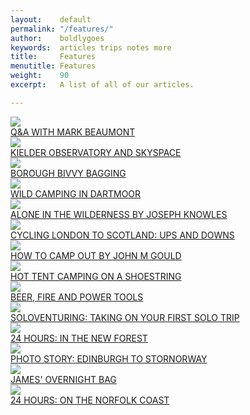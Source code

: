 ```yaml
---
layout:    default
permalink: "/features/"
author:    boldlygoes
keywords:  articles trips notes more
title:     Features
menutitle: Features
weight:    90
excerpt:   A list of all of our articles.

---
```


<div class="tile-wrap no-touch">
  <div class="tile">
      <div class="boxInner">
        <a href="{{ site.github.url }}/features/mark-beaumont-interview"><img src="{{ site.github.url }}/media/img/tiles/tile-beaumont.jpg" /></a>
        <div class="titleBox"><a href="{{ site.github.url }}/features/mark-beaumont-interview">Q&A WITH MARK BEAUMONT</a></div>
      </div>
    </div>
  <div class="tile">
      <div class="boxInner">
        <a href="{{ site.github.url }}/features/kielder-observatory"><img src="{{ site.github.url }}/media/img/tiles/tile-kielder.jpg" /></a>
        <div class="titleBox"><a href="{{ site.github.url }}/features/kielder-observatory">KIELDER OBSERVATORY AND SKYSPACE</a></div>
      </div>
    </div>
  <div class="tile">
      <div class="boxInner">
        <a href="{{ site.github.url }}/features/borough-bivvy-bagging"><img src="{{ site.github.url }}/media/img/tiles/tile-borough.jpg" /></a>
        <div class="titleBox"><a href="{{ site.github.url }}/features/borough-bivvy-bagging">BOROUGH BIVVY BAGGING</a></div>
      </div>
    </div>
  <div class="tile">
      <div class="boxInner">
        <a href="{{ site.github.url }}/features/wild-camping-dartmoor"><img src="{{ site.github.url }}/media/img/tiles/tile-48dartmoor.jpg" /></a>
        <div class="titleBox"><a href="{{ site.github.url }}/features/wild-camping-dartmoor">WILD CAMPING IN DARTMOOR</a></div>
      </div>
    </div>
  <div class="tile">
    <div class="boxInner">
      <a href="{{ site.github.url }}/features/alone-in-the-wilderness"><img src="{{ site.github.url }}/media/img/tiles/tile-alone.jpg" /></a>
      <div class="titleBox"><a href="{{ site.github.url }}/features/alone-in-the-wilderness">ALONE IN THE WILDERNESS BY JOSEPH KNOWLES</a></div>
    </div>
  </div>
  <div class="tile">
    <div class="boxInner">
      <a href="{{ site.github.url }}/features/ups-and-downs"><img src="{{ site.github.url }}/media/img/tiles/tile-ups.jpg" /></a>
      <div class="titleBox"><a href="{{ site.github.url }}/features/ups-and-downs">CYCLING LONDON TO SCOTLAND: UPS AND DOWNS</a></div>
    </div>
  </div>
  <div class="tile">
      <div class="boxInner">
        <a href="{{ site.github.url }}/features/how-to-camp-out"><img src="{{ site.github.url }}/media/img/tiles/tile-march2017.jpg" /></a>
        <div class="titleBox"><a href="{{ site.github.url }}/features/how-to-camp-out">HOW TO CAMP OUT BY JOHN M GOULD</a></div>
      </div>
    </div>
  <div class="tile">
    <div class="boxInner">
      <a href="{{ site.github.url }}/features/hot-tenting"><img src="{{ site.github.url }}/media/img/tiles/tile-hot.jpg" /></a>
      <div class="titleBox"><a href="{{ site.github.url }}/features/hot-tenting">HOT TENT CAMPING ON A SHOESTRING</a></div>
    </div>
  </div>
  <div class="tile">
    <div class="boxInner">
      <a href="{{ site.github.url }}/features/beer-fire-and-power-tools"><img src="{{ site.github.url }}/media/img/tiles/tile-beer.jpg" /></a>
      <div class="titleBox"><a href="{{ site.github.url }}/features/beer-fire-and-power-tools">BEER, FIRE AND POWER TOOLS</a></div>
    </div>
  </div>
  <div class="tile">
    <div class="boxInner">
      <a href="{{ site.github.url }}/features/soloventures"><img src="{{ site.github.url }}/media/img/tiles/tile-solovent.jpg" /></a>
      <div class="titleBox"><a href="{{ site.github.url }}/features/soloventures">SOLOVENTURING: TAKING ON YOUR FIRST SOLO TRIP</a></div>
    </div>
  </div>
  <div class="tile">
    <div class="boxInner">
      <a href="{{ site.github.url }}/features/24-newforest"><img src="{{ site.github.url }}/media/img/tiles/tile-newf.jpg" /></a>
      <div class="titleBox"><a href="{{ site.github.url }}/features/24-newforest">24 HOURS: IN THE NEW FOREST</a></div>
    </div>
  </div>
  <div class="tile">
    <div class="boxInner">
      <a href="{{ site.github.url }}/features/cycling-scotland"><img src="{{ site.github.url }}/media/img/tiles/tile-edstor.jpg" /></a>
      <div class="titleBox"><a href="{{ site.github.url }}/features/cycling-scotland">PHOTO STORY: EDINBURGH TO STORNORWAY</a></div>
    </div>
  </div>
  <div class="tile">
    <div class="boxInner">
      <a href="{{ site.github.url }}/features/overnight-kit"><img src="{{ site.github.url }}/media/img/tiles/tile-overnight.jpg" /></a>
      <div class="titleBox"><a href="{{ site.github.url }}/features/overnight-kit">JAMES' OVERNIGHT BAG</a></div>
    </div>
  </div>
  <div class="tile">
    <div class="boxInner">
      <a href="{{ site.github.url }}/features/24-norfolk"><img src="{{ site.github.url }}/media/img/tiles/tile-norfolk.jpg" /></a>
      <div class="titleBox"><a href="{{ site.github.url }}/features/24-norfolk">24 HOURS: ON THE NORFOLK COAST</a></div>
    </div>
  </div>
</div>

